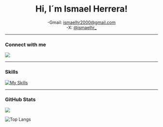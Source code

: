 <h1 align="center">Hi, I´m Ismael Herrera! </h1>

<div align="center">

 -Gmail: ismaelhr2000@gmail.com
 <br>
 -X: <a href="https://x.com/ismaelhr_" >@ismaelhr_</a>
</div>
<hr />
<h3>Connect with me</h3>

[<img src="https://img.shields.io/badge/linkedin-%230077B5.svg?&style=for-the-badge&logo=linkedin&logoColor=white" />](https://www.linkedin.com/in/ismael-herrera-ramirez/)

<hr />

### Skills

[![My Skills](https://skillicons.dev/icons?i=java,spring,typescript,angular,javascript,nodejs,npm,python,django,php,html,css,bootstrap,tailwind,docker,git,github,githubactions,mongodb,mysql,react,express,vscode,eclipse,aws,powershell,wordpress,selenium&theme=dark&perline=7)](https://skillicons.dev)

<hr />

### GitHub Stats
<p align="left"> <img src="https://github-readme-stats.vercel.app/api?username=IsmaelHerrera2000&show_icons=true&theme=dark"/>
 

 ![Top Langs](https://github-readme-stats.vercel.app/api/top-langs/?username=IsmaelHerrera2000&layout=compact&theme=dark)
